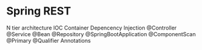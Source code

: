 # Spring REST

N tier architecture
IOC Container
Depencency Injection
@Controller @Service @Bean @Repository @SpringBootApplication @ComponentScan @Primary @Qualifier  Annotations
